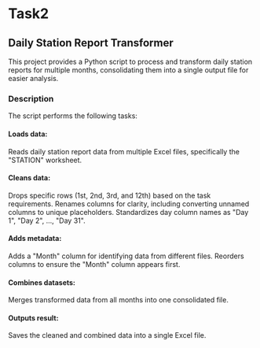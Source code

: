# Task2
## Daily Station Report Transformer
This project provides a Python script to process and transform daily station reports for multiple months, consolidating them into a single output file for easier analysis.

### Description

The script performs the following tasks:

#### Loads data: 
Reads daily station report data from multiple Excel files, specifically the "STATION" worksheet.
#### Cleans data:
Drops specific rows (1st, 2nd, 3rd, and 12th) based on the task requirements.
Renames columns for clarity, including converting unnamed columns to unique placeholders.
Standardizes day column names as "Day 1", "Day 2", ..., "Day 31".
#### Adds metadata:
Adds a "Month" column for identifying data from different files.
Reorders columns to ensure the "Month" column appears first.
#### Combines datasets: 
Merges transformed data from all months into one consolidated file.
#### Outputs result: 
Saves the cleaned and combined data into a single Excel file.


   
